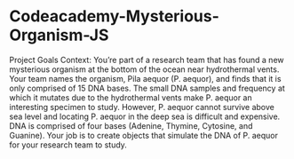 # Codeacademy-Mysterious-Organism-JS

Project Goals
Context: You’re part of a research team that has found a new mysterious organism at the bottom of the ocean near hydrothermal vents. 
Your team names the organism, Pila aequor (P. aequor), and finds that it is only comprised of 15 DNA bases. 
The small DNA samples and frequency at which it mutates due to the hydrothermal vents make P. aequor an interesting specimen to study. 
However, P. aequor cannot survive above sea level and locating P. aequor in the deep sea is difficult and expensive. 
DNA is comprised of four bases (Adenine, Thymine, Cytosine, and Guanine). 
Your job is to create objects that simulate the DNA of P. aequor for your research team to study.


